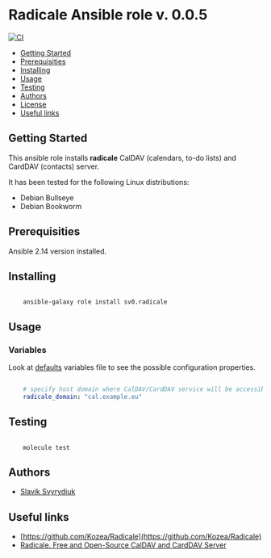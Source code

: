# Radicale Ansible role v. 0.0.5

[![CI](https://github.com/sv0/ansible-radicale/actions/workflows/ci.yml/badge.svg)](https://github.com/sv0/ansible-radicale/actions/workflows/ci.yml)

- [Getting Started](#getting-started)
- [Prerequisities](#prerequisities)
- [Installing](#installing)
- [Usage](#usage)
- [Testing](#testing)
- [Authors](#authors)
- [License](#license)
- [Useful links](#useful-links)

## Getting Started

This ansible role installs **radicale**  CalDAV (calendars, to-do lists)
and CardDAV (contacts) server.

It has been tested for the following Linux distributions:

- Debian Bullseye
- Debian Bookworm

## Prerequisities

Ansible 2.14 version installed.

## Installing

```shell

    ansible-galaxy role install sv0.radicale

```

## Usage

### Variables

Look at [defaults](defaults/main.yml) variables file to see the
possible configuration properties.

```yaml

    # specify host domain where CalDAV/CardDAV service will be accessible
    radicale_domain: "cal.example.eu"

```

## Testing

```shell

    molecule test

```

## Authors

- [Slavik Svyrydiuk](https://slavik.svyrydiuk.eu/about.html)

## Useful links

- [https://github.com/Kozea/Radicale](https://github.com/Kozea/Radicale)
- [Radicale. Free and Open-Source CalDAV and CardDAV Server](https://radicale.org/v3.html)
